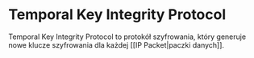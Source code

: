 # Temporal Key Integrity Protocol
Temporal Key Integrity Protocol to protokół szyfrowania, który generuje nowe klucze szyfrowania dla każdej [[IP Packet|paczki danych]].  
